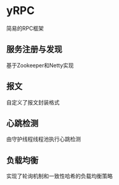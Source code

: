 # yRPC
简易的RPC框架

## 服务注册与发现
基于Zookeeper和Netty实现

## 报文
自定义了报文封装格式

## 心跳检测
由守护线程线程池执行心跳检测

## 负载均衡
实现了轮询机制和一致性哈希的负载均衡策略
